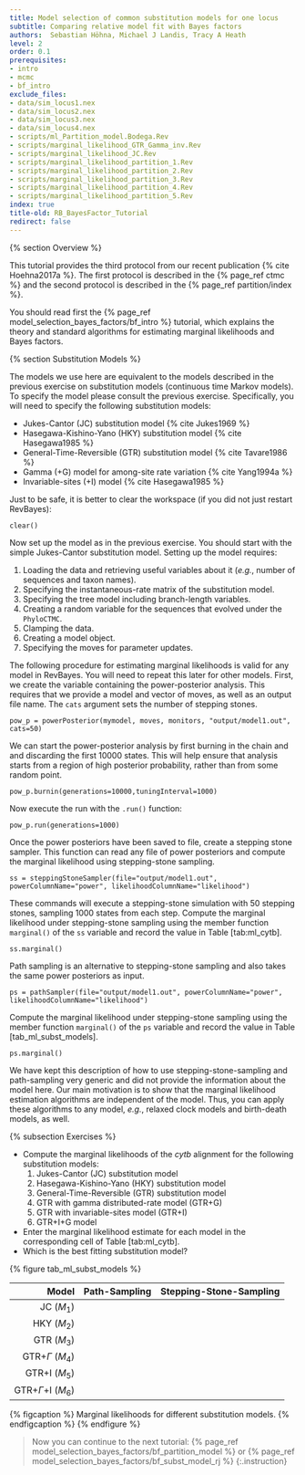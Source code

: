 ```yaml
---
title: Model selection of common substitution models for one locus
subtitle: Comparing relative model fit with Bayes factors
authors:  Sebastian Höhna, Michael J Landis, Tracy A Heath
level: 2
order: 0.1
prerequisites:
- intro
- mcmc
- bf_intro
exclude_files: 
- data/sim_locus1.nex
- data/sim_locus2.nex
- data/sim_locus3.nex
- data/sim_locus4.nex
- scripts/ml_Partition_model.Bodega.Rev
- scripts/marginal_likelihood_GTR_Gamma_inv.Rev
- scripts/marginal_likelihood_JC.Rev
- scripts/marginal_likelihood_partition_1.Rev
- scripts/marginal_likelihood_partition_2.Rev
- scripts/marginal_likelihood_partition_3.Rev
- scripts/marginal_likelihood_partition_4.Rev
- scripts/marginal_likelihood_partition_5.Rev
index: true
title-old: RB_BayesFactor_Tutorial
redirect: false
---
```



{% section Overview %}

This tutorial provides the third protocol from our recent publication {% cite Hoehna2017a %}.
The first protocol is described in the {% page_ref ctmc %}
and the second protocol is described in the {% page_ref partition/index %}.

You should read first the {% page_ref model_selection_bayes_factors/bf_intro %} tutorial, which explains the theory and
standard algorithms for estimating marginal likelihoods and Bayes factors.


{% section Substitution Models %}

The models we use here are equivalent to the models described in the
previous exercise on substitution models (continuous time Markov
models). To specify the model please consult the previous exercise.
Specifically, you will need to specify the following substitution
models:

-   Jukes-Cantor (JC) substitution model {% cite Jukes1969 %}
-   Hasegawa-Kishino-Yano (HKY) substitution model {% cite Hasegawa1985 %}
-   General-Time-Reversible (GTR) substitution model {% cite Tavare1986 %}
-   Gamma (+G) model for among-site rate variation {% cite Yang1994a %}
-   Invariable-sites (+I) model {% cite Hasegawa1985 %}


Just to be safe, it is better to clear the workspace (if you did not
just restart RevBayes):
```
clear()
```
Now set up the model as in the previous exercise. You should start with
the simple Jukes-Cantor substitution model. Setting up the model
requires:

1.  Loading the data and retrieving useful variables about it
    (*e.g.*, number of sequences and
    taxon names).
2.  Specifying the instantaneous-rate matrix of the substitution model.
3.  Specifying the tree model including branch-length variables.
4.  Creating a random variable for the sequences that evolved under
    the `PhyloCTMC`.
5.  Clamping the data.
6.  Creating a model object.
7.  Specifying the moves for parameter updates.

The following procedure for estimating marginal likelihoods is valid for
any model in RevBayes. You will need to repeat this later for other
models. First, we create the variable containing the power-posterior
analysis. This requires that we provide a model and vector of moves, as
well as an output file name. The `cats` argument sets the number of
stepping stones.
```
pow_p = powerPosterior(mymodel, moves, monitors, "output/model1.out", cats=50)
```
We can start the power-posterior analysis by first burning in the chain
and and discarding the first 10000 states. This will help ensure that
analysis starts from a region of high posterior probability, rather than
from some random point.
```
pow_p.burnin(generations=10000,tuningInterval=1000)
```
Now execute the run with the `.run()` function:
```
pow_p.run(generations=1000)
```
Once the power posteriors have been saved to file, create a stepping
stone sampler. This function can read any file of power posteriors and
compute the marginal likelihood using stepping-stone sampling.
```
ss = steppingStoneSampler(file="output/model1.out", powerColumnName="power", likelihoodColumnName="likelihood")
```
These commands will execute a stepping-stone simulation with 50 stepping
stones, sampling 1000 states from each step. Compute the marginal
likelihood under stepping-stone sampling using the member function
`marginal()` of the `ss` variable and record the value in Table
[tab:ml_cytb].
```
ss.marginal()
```
Path sampling is an alternative to stepping-stone sampling and also
takes the same power posteriors as input.
```
ps = pathSampler(file="output/model1.out", powerColumnName="power", likelihoodColumnName="likelihood")
```
Compute the marginal likelihood under stepping-stone sampling using the
member function `marginal()` of the `ps` variable and record the value
in Table [tab_ml_subst_models].
```
ps.marginal()
```

We have kept this description of how to use stepping-stone-sampling and
path-sampling very generic and did not provide the information about the
model here. Our main motivation is to show that the marginal likelihood
estimation algorithms are independent of the model. Thus, you can apply
these algorithms to any model, *e.g.*, relaxed
clock models and birth-death models, as well.

{% subsection Exercises %}

-   Compute the marginal likelihoods of the *cytb* alignment for the
    following substitution models:
    1.  Jukes-Cantor (JC) substitution model
    2.  Hasegawa-Kishino-Yano (HKY) substitution model
    3.  General-Time-Reversible (GTR) substitution model
    4.  GTR with gamma distributed-rate model (GTR+G)
    5.  GTR with invariable-sites model (GTR+I)
    6.  GTR+I+G model
-   Enter the marginal likelihood estimate for each model in the
    corresponding cell of Table [tab:ml_cytb].
-   Which is the best fitting substitution model?

{% figure tab_ml_subst_models %}

 |       **Model**        |   **Path-Sampling**   |   **Stepping-Stone-Sampling**   |
  -----------------------:|:---------------------:|:-------------------------------:|
 |        JC ($M_1$)      |                       |                                 |
 |       HKY ($M_2$)      |                       |                                 |
 |       GTR ($M_3$)      |                       |                                 |
 |  GTR+$\Gamma$ ($M_4$)  |                       |                                 |
 |      GTR+I ($M_5$)     |                       |                                 |
 | GTR+$\Gamma$+I ($M_6$) |                       |                                 |

{% figcaption %}
Marginal likelihoods for different substitution models.
{% endfigcaption %}
{% endfigure %}


> Now you can continue to the next tutorial: {% page_ref model_selection_bayes_factors/bf_partition_model %} or {% page_ref model_selection_bayes_factors/bf_subst_model_rj %}
{:.instruction}
